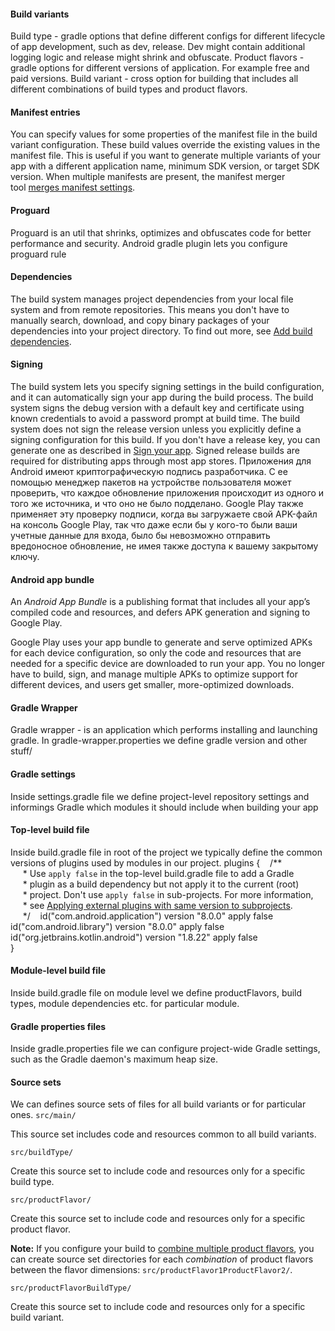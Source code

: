 #### Build variants
Build type - gradle options that define different configs for different lifecycle of app development, such as dev, release. Dev might contain additional logging logic and release might shrink and obfuscate.
Product flavors - gradle options for different versions of application. For example free and paid versions.
Build variant - cross option for building that includes all different combinations of build types and product flavors.

#### Manifest entries

You can specify values for some properties of the manifest file in the build variant configuration. These build values override the existing values in the manifest file. This is useful if you want to generate multiple variants of your app with a different application name, minimum SDK version, or target SDK version. When multiple manifests are present, the manifest merger tool [merges manifest settings](https://developer.android.com/studio/build/manage-manifests#merge-manifests).

#### Proguard
Proguard is an util that shrinks, optimizes and obfuscates code for better performance and security. Android gradle plugin lets you configure proguard rule

#### Dependencies

The build system manages project dependencies from your local file system and from remote repositories. This means you don't have to manually search, download, and copy binary packages of your dependencies into your project directory. To find out more, see [Add build dependencies](https://developer.android.com/studio/build/dependencies).

#### Signing

The build system lets you specify signing settings in the build configuration, and it can automatically sign your app during the build process. The build system signs the debug version with a default key and certificate using known credentials to avoid a password prompt at build time. The build system does not sign the release version unless you explicitly define a signing configuration for this build. If you don't have a release key, you can generate one as described in [Sign your app](https://developer.android.com/studio/publish/app-signing). Signed release builds are required for distributing apps through most app stores.
Приложения для Android имеют криптографическую подпись разработчика. С ее помощью менеджер пакетов на устройстве пользователя может проверить, что каждое обновление приложения происходит из одного и того же источника, и что оно не было подделано. Google Play также применяет эту проверку подписи, когда вы загружаете свой APK-файл на консоль Google Play, так что даже если бы у кого-то были ваши учетные данные для входа, было бы невозможно отправить вредоносное обновление, не имея также доступа к вашему закрытому ключу.

#### Android app bundle 
An _Android App Bundle_ is a publishing format that includes all your app’s compiled code and resources, and defers APK generation and signing to Google Play.

Google Play uses your app bundle to generate and serve optimized APKs for each device configuration, so only the code and resources that are needed for a specific device are downloaded to run your app. You no longer have to build, sign, and manage multiple APKs to optimize support for different devices, and users get smaller, more-optimized downloads.


#### Gradle Wrapper
Gradle wrapper - is an application which performs installing and launching gradle. In gradle-wrapper.properties we define gradle version and other stuff/

#### Gradle settings
Inside settings.gradle file we define project-level repository settings and informings Gradle which modules it should include when building your app

#### Top-level build file
Inside build.gradle file in root of the project we typically define the common versions of plugins used by modules in our project.
plugins {    /**  
     * Use `apply false` in the top-level build.gradle file to add a Gradle  
     * plugin as a build dependency but not apply it to the current (root)  
     * project. Don't use `apply false` in sub-projects. For more information,  
     * see [Applying external plugins with same version to subprojects](https://docs.gradle.org/current/userguide/plugins.html#sec:subprojects_plugins_dsl).  
     */    id("com.android.application") version "8.0.0" apply false    id("com.android.library") version "8.0.0" apply false    id("org.jetbrains.kotlin.android") version "1.8.22" apply false  
}

#### Module-level build file
Inside build.gradle file on module level we define productFlavors, build types, module dependencies etc. for particular module.

#### Gradle properties files
Inside gradle.properties file we can configure project-wide Gradle settings, such as the Gradle daemon's maximum heap size.

#### Source sets
We can defines source sets of files for all build variants or for particular ones.
`src/main/`

This source set includes code and resources common to all build variants.

`src/buildType/`

Create this source set to include code and resources only for a specific build type.

`src/productFlavor/`

Create this source set to include code and resources only for a specific product flavor.

**Note:** If you configure your build to [combine multiple product flavors](https://developer.android.com/studio/build/build-variants#flavor-dimensions), you can create source set directories for each _combination_ of product flavors between the flavor dimensions: `src/productFlavor1ProductFlavor2/`.

`src/productFlavorBuildType/`

Create this source set to include code and resources only for a specific build variant.